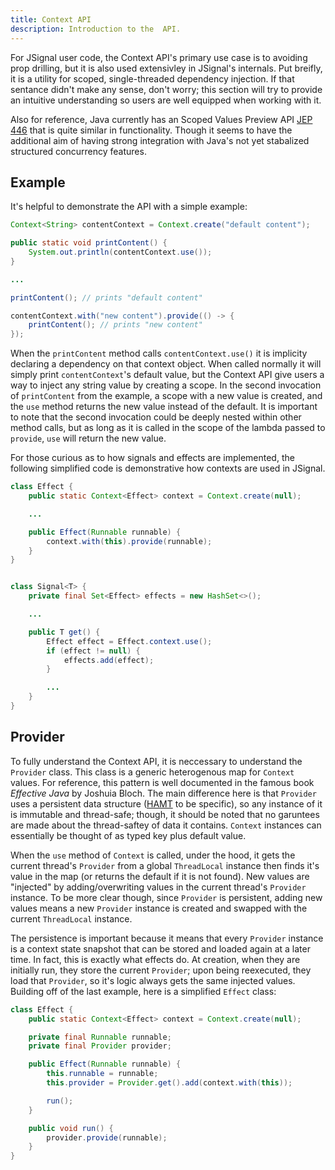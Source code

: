 ```yaml
---
title: Context API
description: Introduction to the  API.
---
```


For JSignal user code, the Context API's primary use case is to avoiding prop drilling, but it is also used extensivley in JSignal's internals. Put breifly, it is a utility for scoped, single-threaded dependency injection. If that sentance didn't make any sense, don't worry; this section will try to provide an intuitive understanding so users are well equipped when working with it.

Also for reference, Java currently has an Scoped Values Preview API [JEP 446](https://openjdk.org/jeps/446) that is quite similar in functionality. Though it seems to have the additional aim of having strong integration with Java's not yet stabalized structured concurrency features.

## Example

It's helpful to demonstrate the API with a simple example:

```java
Context<String> contentContext = Context.create("default content");

public static void printContent() {
    System.out.println(contentContext.use());
}

...

printContent(); // prints "default content"

contentContext.with("new content").provide(() -> {
    printContent(); // prints "new content"
});
```

When the `printContent` method calls `contentContext.use()` it is implicity declaring a dependency on that context object. When called normally it will simply print `contentContext`'s default value, but the Context API give users a way to inject any string value by creating a scope. In the second invocation of `printContent` from the example, a scope with a new value is created, and the `use` method returns the new value instead of the default. It is important to note that the second invocation could be deeply nested within other method calls, but as long as it is called in the scope of the lambda passed to `provide`, `use` will return the new value.

For those curious as to how signals and effects are implemented, the following simplified code is demonstrative how contexts are used in JSignal.

```java
class Effect {
    public static Context<Effect> context = Context.create(null);

    ...

    public Effect(Runnable runnable) {
        context.with(this).provide(runnable);
    }
}


class Signal<T> {
    private final Set<Effect> effects = new HashSet<>();

    ...

    public T get() {
        Effect effect = Effect.context.use();
        if (effect != null) {
            effects.add(effect);
        }

        ...
    }
}
```

## Provider

To fully understand the Context API, it is neccessary to understand the `Provider` class. This class is a generic heterogenous map for `Context` values. For reference, this pattern is well documented in the famous book _Effective Java_ by Joshuia Bloch. The main difference here is that `Provider` uses a persistent data structure ([HAMT](https://en.wikipedia.org/wiki/Hash_array_mapped_trie) to be specific), so any instance of it is immutable and thread-safe; though, it should be noted that no garuntees are made about the thread-saftey of data it contains. `Context` instances can essentially be thought of as typed key plus default value.

When the `use` method of `Context` is called, under the hood, it gets the current thread's `Provider` from a global `ThreadLocal` instance then finds it's value in the map (or returns the default if it is not found). New values are "injected" by adding/overwriting values in the current thread's `Provider` instance. To be more clear though, since `Provider` is persistent, adding new values means a new `Provider` instance is created and swapped with the current `ThreadLocal` instance.

The persistence is important because it means that every `Provider` instance is a context state snapshot that can be stored and loaded again at a later time. In fact, this is exactly what effects do. At creation, when they are initially run, they store the current `Provider`; upon being reexecuted, they load that `Provider`, so it's logic always gets the same injected values. Building off of the last example, here is a simplified `Effect` class:

```java
class Effect {
    public static Context<Effect> context = Context.create(null);

    private final Runnable runnable;
    private final Provider provider;

    public Effect(Runnable runnable) {
        this.runnable = runnable;
        this.provider = Provider.get().add(context.with(this));

        run();
    }

    public void run() {
        provider.provide(runnable);
    }
}
```
